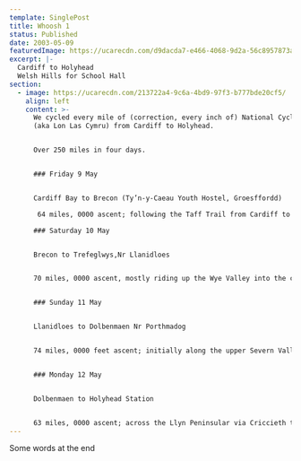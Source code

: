 ```yaml
---
template: SinglePost
title: Whoosh 1
status: Published
date: 2003-05-09
featuredImage: https://ucarecdn.com/d9dacda7-e466-4068-9d2a-56c8957873a7/
excerpt: |-
  Cardiff to Holyhead
  Welsh Hills for School Hall
section:
  - image: https://ucarecdn.com/213722a4-9c6a-4bd9-97f3-b777bde20cf5/
    align: left
    content: >-
      We cycled every mile of (correction, every inch of) National Cycle Route 8
      (aka Lon Las Cymru) from Cardiff to Holyhead. 


      Over 250 miles in four days. 


      ### Friday 9 May


      Cardiff Bay to Brecon (Ty’n-y-Caeau Youth Hostel, Groesffordd)

       64 miles, 0000 ascent; following the Taff Trail from Cardiff to Merthyr Tydfill then minor roads and forest tracks past large reservoirs to our hostel just outside Brecon 

      ### Saturday 10 May


      Brecon to Trefeglwys,Nr Llanidloes 


      70 miles, 0000 ascent, mostly riding up the Wye Valley into the centre of Wales, through increasingly rugged landscape. 


      ### Sunday 11 May


      Llanidloes to Dolbenmaen Nr Porthmadog


      74 miles, 0000 feet ascent; initially along the upper Severn Valley climbing to the highest point of the ride 1,673 feet near Bryn y Fedwen; then whooshing down through Machynlleth towards the Irish Sea. 


      ### Monday 12 May


      Dolbenmaen to Holyhead Station 


      63 miles, 0000 ascent; across the Llyn Peninsular via Criccieth to Caernarfon; across the Menai Straits; then a wind-resisted slog across Anglesey to Holyhead Station
---
```

Some words at the end